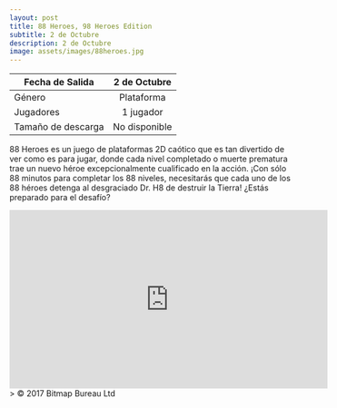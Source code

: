 ```yaml
---
layout: post
title: 88 Heroes, 98 Heroes Edition
subtitle: 2 de Octubre
description: 2 de Octubre
image: assets/images/88heroes.jpg
---
```



| Fecha de Salida       | 2 de Octubre          |
| ------------- |:-------------:|
| Género    | Plataforma |
| Jugadores    | 1 jugador     |
| Tamaño de descarga | No disponible     |

88 Heroes es un juego de plataformas 2D caótico que es tan divertido de ver como es para jugar, donde cada nivel completado o muerte prematura trae un nuevo héroe excepcionalmente cualificado en la acción. ¡Con sólo 88 minutos para completar los 88 niveles, necesitarás que cada uno de los 88 héroes detenga al desgraciado Dr. H8 de destruir la Tierra! ¿Estás preparado para el desafío?
<html>
<body>
<iframe width="560" height="315" src="https://www.youtube.com/embed/_iqRmvypAiw" frameborder="0" allowfullscreen></iframe>


</body>
</html>
> © 2017 Bitmap Bureau Ltd
